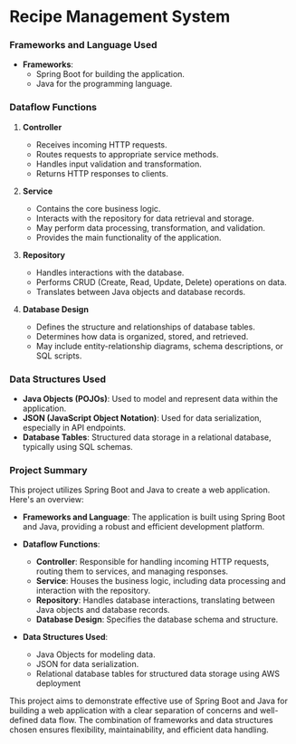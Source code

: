 # Recipe Management System

### Frameworks and Language Used

- **Frameworks**:
  - Spring Boot for building the application.
  - Java for the programming language.

### Dataflow Functions

1. **Controller**
   - Receives incoming HTTP requests.
   - Routes requests to appropriate service methods.
   - Handles input validation and transformation.
   - Returns HTTP responses to clients.

2. **Service**
   - Contains the core business logic.
   - Interacts with the repository for data retrieval and storage.
   - May perform data processing, transformation, and validation.
   - Provides the main functionality of the application.

3. **Repository**
   - Handles interactions with the database.
   - Performs CRUD (Create, Read, Update, Delete) operations on data.
   - Translates between Java objects and database records.

4. **Database Design**
   - Defines the structure and relationships of database tables.
   - Determines how data is organized, stored, and retrieved.
   - May include entity-relationship diagrams, schema descriptions, or SQL scripts.

### Data Structures Used

- **Java Objects (POJOs)**: Used to model and represent data within the application.
- **JSON (JavaScript Object Notation)**: Used for data serialization, especially in API endpoints.
- **Database Tables**: Structured data storage in a relational database, typically using SQL schemas.

### Project Summary

This project utilizes Spring Boot and Java to create a web application. Here's an overview:

- **Frameworks and Language**: The application is built using Spring Boot and Java, providing a robust and efficient development platform.

- **Dataflow Functions**:
  - **Controller**: Responsible for handling incoming HTTP requests, routing them to services, and managing responses.
  - **Service**: Houses the business logic, including data processing and interaction with the repository.
  - **Repository**: Handles database interactions, translating between Java objects and database records.
  - **Database Design**: Specifies the database schema and structure.

- **Data Structures Used**:
  - Java Objects for modeling data.
  - JSON for data serialization.
  - Relational database tables for structured data storage using AWS deployment

This project aims to demonstrate effective use of Spring Boot and Java for building a web application with a clear separation of concerns and well-defined data flow. The combination of frameworks and data structures chosen ensures flexibility, maintainability, and efficient data handling.
